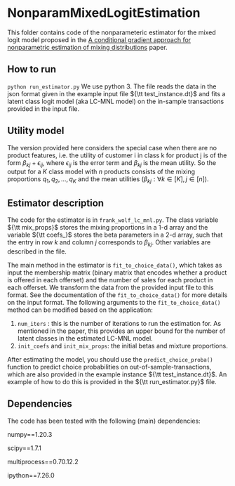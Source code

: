 # NonparamMixedLogitEstimation
This folder contains code of the nonparameteric estimator for the mixed logit model proposed in the [A conditional gradient approach for nonparametric estimation of mixing distributions](https://pubsonline.informs.org/doi/10.1287/mnsc.2019.3373) paper.

## How to run
`python run_estimator.py`
We use python 3. The file reads the data in the json format given in the example input file ${\tt test_instance.dt}$ and fits a latent class logit model (aka LC-MNL model) on the in-sample transactions provided in the input file.

## Utility model
The version provided here considers the special case when there are no product features, i.e. the utility of customer i in class k for product j is of the form $\beta_{kj} + \epsilon_{ij}$, where $\epsilon_{ij}$ is the error term and $\beta_{kj}$ is the mean utility. 
So the output for a $K$ class model with $n$ products consists of the mixing proportions $q_1, q_2, \ldots, q_K$ and the mean utilities $(\beta_{kj} : \forall k \in [K], j \in [n])$.

## Estimator description
The code for the estimator is in `frank_wolf_lc_mnl.py`. The class variable ${\tt mix_props}$ stores the mixing proportions in a 1-d array and the variable ${\tt coefs_}$ stores the beta parameters in a 2-d array, such that the entry in row $k$ and column $j$ corresponds to $\beta_{kj}$. Other variables are described in the file.

The main method in the estimator is `fit_to_choice_data()`, which takes as input the membership matrix (binary matrix that encodes whether a product is offered in each offerset) and the number of sales for each product in each offerset. We transform the data from the provided input file to this format. See the documentation of the `fit_to_choice_data()` for more details on the input format. The following arguments to the `fit_to_choice_data()` method can be modified based on the application:

1. $\texttt{num_iters}$ : this is the number of iterations to run the estimation for. As mentioned in the paper, this provides an upper bound for the number of latent classes in the estimated LC-MNL model.
2. $\texttt{init_coefs}$ and $\texttt{init_mix_props}$: the initial betas and mixture proportions. 

After estimating the model, you should use the `predict_choice_proba()` function to predict choice probabilities on out-of-sample-transactions, which are also provided in the example instance ${\tt test_instance.dt}$. An example of how to do this is provided in the ${\tt run_estimator.py}$ file.

## Dependencies
The code has been tested with the following (main) dependencies:

numpy==1.20.3

scipy==1.7.1

multiprocess==0.70.12.2

ipython==7.26.0
